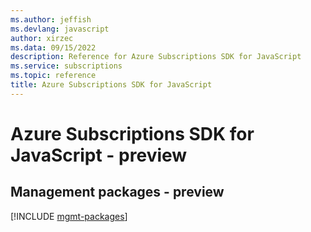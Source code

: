 ```yaml
---
ms.author: jeffish
ms.devlang: javascript
author: xirzec
ms.data: 09/15/2022
description: Reference for Azure Subscriptions SDK for JavaScript
ms.service: subscriptions
ms.topic: reference
title: Azure Subscriptions SDK for JavaScript
---
```

# Azure Subscriptions SDK for JavaScript - preview

## Management packages - preview
[!INCLUDE [mgmt-packages](subscriptions-mgmt-index.md)]
